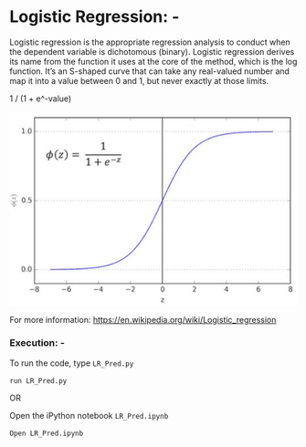 # Logistic Regression: -

Logistic regression is the appropriate regression analysis to conduct when the dependent variable is dichotomous (binary).
Logistic regression derives its name from the function it uses at the core of the method, which is the log function. 
It’s an S-shaped curve that can take any real-valued number and map it into a value between 0 and 1, but never exactly at those limits.

1 / (1 + e^-value)

<img src="https://github.com/dPacc/Machine-Learning/blob/master/Classification/Logistic_Regression/Log_Graph.JPG">

For more information: https://en.wikipedia.org/wiki/Logistic_regression

### Execution: -

To run the code, type `LR_Pred.py`

```
run LR_Pred.py
```

OR

Open the iPython notebook `LR_Pred.ipynb`

```
Open LR_Pred.ipynb
```
